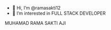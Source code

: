 - 👋 Hi, I’m @ramasakti12
- 👀 I’m interested in FULL STACK DEVELOPER

<!---
ramasakti12/ramasakti12 is a ✨ special ✨ repository because its `README.md` (this file) appears on your GitHub profile.
You can click the Preview link to take a look at your changes.
--->
MUHAMAD RAMA SAKTI AJI

